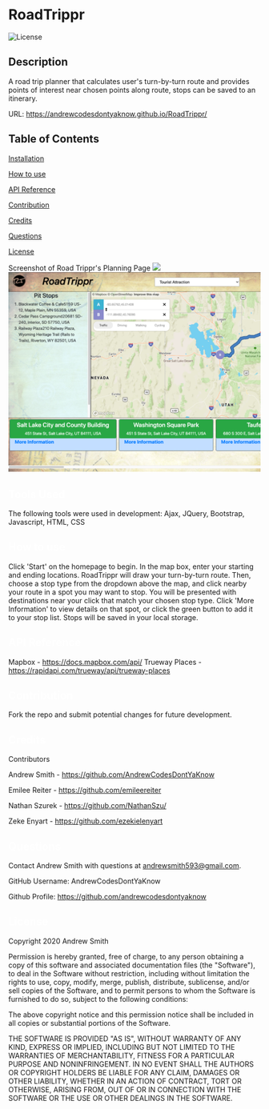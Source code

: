 # RoadTrippr
  ![License](https://img.shields.io/badge/License-MIT-yellow.svg)
  ## Description
  A road trip planner that calculates user's turn-by-turn route and provides points of interest near chosen points along route, stops can be saved to an itinerary.

  URL: https://andrewcodesdontyaknow.github.io/RoadTrippr/
  
  ## Table of Contents

  <a href='#Tools Used'>Installation</a>

  <a href='#How to use'>How to use</a>
  
  <a href='#API Reference'>API Reference</a>
  
  <a href='#Contribution'>Contribution</a>

  <a href='#Credits'>Credits</a>

  <a href='#Questions'>Questions</a>
  
  <a href='#License'>License</a>
  
  Screenshot of Road Trippr's Planning Page
 <img src="https://raw.githubusercontent.com/NathanSzu/RoadTrippr/master/Assets/roadTripprSS.png">
 ![RoadTrippr screenshot](./img/planningpage.png)


  ## <a id='Tools Used' style='color:white;'>Tools Used</a>
  The following tools were used in development: Ajax, JQuery, Bootstrap, Javascript, HTML, CSS

  ## <a id='How to use' style='color:white;'>How to use</a>
  Click 'Start' on the homepage to begin. In the map box, enter your starting and ending locations. RoadTrippr will draw your turn-by-turn route. Then, choose a stop type from the dropdown above the map, and click nearby your route in a spot you may want to stop. You will be presented with destinations near your click that match your chosen stop type. Click 'More Information' to view details on that spot, or click the green button to add it to your stop list. Stops will be saved in your local storage.
  
  ## <a id='API Reference' style='color:white;'>API Reference</a>
Mapbox - https://docs.mapbox.com/api/
Trueway Places - https://rapidapi.com/trueway/api/trueway-places

  ## <a id='Contribution' style='color:white;'>Contribution</a>
  Fork the repo and submit potential changes for future development.
  
  ## <a id='Credits' style='color:white;'>Credits</a>
Contributors

Andrew Smith - https://github.com/AndrewCodesDontYaKnow

Emilee Reiter - https://github.com/emileereiter

Nathan Szurek - https://github.com/NathanSzu/

Zeke Enyart - https://github.com/ezekielenyart

  
  ## <a id='Questions' style='color:white;'>Questions</a>
  Contact Andrew Smith with questions at andrewsmith593@gmail.com.

  GitHub Username: AndrewCodesDontYaKnow

  Github Profile: <a href='https://github.com/andrewcodesdontyaknow'>https://github.com/andrewcodesdontyaknow</a>
  
 
 ## <a id='License' style='color:white;'>License</a>
Copyright 2020 Andrew Smith

Permission is hereby granted, free of charge, to any person obtaining a copy of this software and associated documentation files (the "Software"), to deal in the Software without restriction, including without limitation the rights to use, copy, modify, merge, publish, distribute, sublicense, and/or sell copies of the Software, and to permit persons to whom the Software is furnished to do so, subject to the following conditions:

The above copyright notice and this permission notice shall be included in all copies or substantial portions of the Software.

THE SOFTWARE IS PROVIDED "AS IS", WITHOUT WARRANTY OF ANY KIND, EXPRESS OR IMPLIED, INCLUDING BUT NOT LIMITED TO THE WARRANTIES OF MERCHANTABILITY, FITNESS FOR A PARTICULAR PURPOSE AND NONINFRINGEMENT. IN NO EVENT SHALL THE AUTHORS OR COPYRIGHT HOLDERS BE LIABLE FOR ANY CLAIM, DAMAGES OR OTHER LIABILITY, WHETHER IN AN ACTION OF CONTRACT, TORT OR OTHERWISE, ARISING FROM, OUT OF OR IN CONNECTION WITH THE SOFTWARE OR THE USE OR OTHER DEALINGS IN THE SOFTWARE.
  

  <!-- Email: andrewsmith593@gmail.com -->


